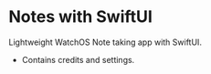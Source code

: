 # Notes with SwiftUI
Lightweight WatchOS Note taking app with SwiftUI.
* Contains credits and settings.
